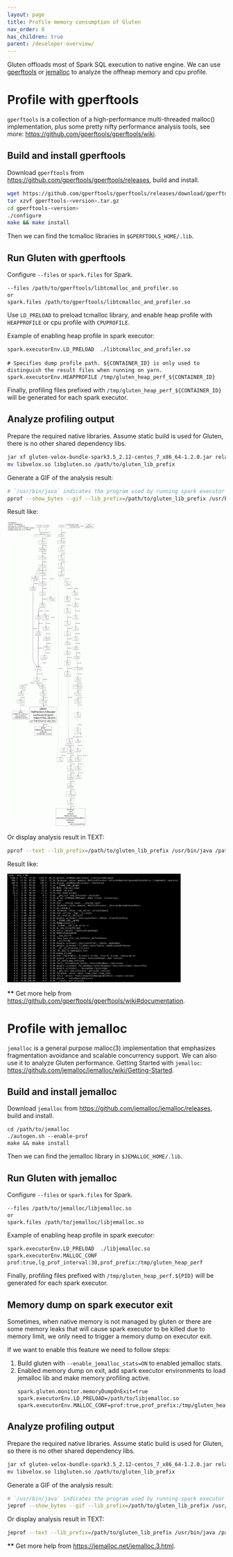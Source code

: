 ```yaml
---
layout: page
title: Profile memory consumption of Gluten
nav_order: 8
has_children: true
parent: /developer-overview/
---
```

Gluten offloads most of Spark SQL execution to native engine. We can use [gperftools](https://github.com/gperftools/gperftools) or [jemalloc](https://github.com/jemalloc/jemalloc)
to analyze the offheap memory and cpu profile.

# Profile with gperftools

`gperftools` is a collection of a high-performance multi-threaded
malloc() implementation, plus some pretty nifty performance analysis
tools, see more: https://github.com/gperftools/gperftools/wiki.

## Build and install gperftools

Download `gperftools` from https://github.com/gperftools/gperftools/releases, build and install.

```bash
wget https://github.com/gperftools/gperftools/releases/download/gperftools<version>/gperftools-<version>.tar.gz
tar xzvf gperftools-<version>.tar.gz
cd gperftools-<version>
./configure
make && make install
```

Then we can find the tcmalloc libraries in `$GPERFTOOLS_HOME/.lib`.

## Run Gluten with gperftools

Configure `--files` or `spark.files` for Spark.

```
--files /path/to/gperftools/libtcmalloc_and_profiler.so
or
spark.files /path/to/gperftools/libtcmalloc_and_profiler.so
```

Use `LD_PRELOAD` to preload tcmalloc library, and enable heap profile with `HEAPPROFILE` or cpu profile with `CPUPROFILE`. 

Example of enabling heap profile in spark executor:

```
spark.executorEnv.LD_PRELOAD  ./libtcmalloc_and_profiler.so

# Specifies dump profile path. ${CONTAINER_ID} is only used to distinguish the result files when running on yarn.
spark.executorEnv.HEAPPROFILE /tmp/gluten_heap_perf_${CONTAINER_ID} 
```

Finally, profiling files prefixed with `/tmp/gluten_heap_perf_${CONTAINER_ID}` will be generated for each spark executor.

## Analyze profiling output

Prepare the required native libraries. Assume static build is used for Gluten, there is no other shared dependency libs.

```bash
jar xf gluten-velox-bundle-spark3.5_2.12-centos_7_x86_64-1.2.0.jar relative/path/to/libvelox.so ralative/path/to/libgluten.so
mv libvelox.so libgluten.so /path/to/gluten_lib_prefix
```

Generate a GIF of the analysis result:

```bash
# `/usr/bin/java` indicates the program used by running spark executor
pprof --show_bytes --gif --lib_prefix=/path/to/gluten_lib_prefix /usr/bin/java /path/to/gluten_heap_perf_XXX > result.gif
```

Result like:

<img src="../image/velox_profile_memory_gif.gif" width="200" />

Or display analysis result in TEXT:

```bash
pprof --text --lib_prefix=/path/to/gluten_lib_prefix /usr/bin/java /path/to/gluten_heap_perf_XXX
```

Result like:

<img src="../image/velox_profile_memory_text.png" width="400" />

**\*\*** Get more help from https://github.com/gperftools/gperftools/wiki#documentation.

# Profile with jemalloc

`jemalloc` is a general purpose malloc(3) implementation that emphasizes fragmentation
avoidance and scalable concurrency support. We can also use it to analyze Gluten performance.
Getting Started with `jemalloc`: https://github.com/jemalloc/jemalloc/wiki/Getting-Started.

## Build and install jemalloc

Download `jemalloc` from https://github.com/jemalloc/jemalloc/releases, build and install.

```
cd /path/to/jemalloc
./autogen.sh --enable-prof
make && make install
```
Then we can find the jemalloc library in `$JEMALLOC_HOME/.lib`.

## Run Gluten with jemalloc

Configure `--files` or `spark.files` for Spark.

```
--files /path/to/jemalloc/libjemalloc.so
or
spark.files /path/to/jemalloc/libjemalloc.so
```

Example of enabling heap profile in spark executor:

```
spark.executorEnv.LD_PRELOAD  ./libjemalloc.so
spark.executorEnv.MALLOC_CONF prof:true,lg_prof_interval:30,prof_prefix:/tmp/gluten_heap_perf
```

Finally, profiling files prefixed with `/tmp/gluten_heap_perf.${PID}` will be generated for each spark executor.

## Memory dump on spark executor exit

Sometimes, when native memory is not managed by gluten or there are some memory leaks that will cause spark executor to be killed due to memory limit,
we only need to trigger a memory dump on executor exit.

If we want to enable this feature we need to follow steps:

1. Build gluten with `--enable_jemalloc_stats=ON` to enabled jemalloc stats.
2. Enabled memory dump on exit, add spark executor environments to load jemalloc lib and make memory profiling active.
    ```
   spark.gluten.monitor.memoryDumpOnExit=true
   spark.executorEnv.LD_PRELOAD=/path/to/libjemalloc.so
   spark.executorEnv.MALLOC_CONF=prof:true,prof_prefix:/tmp/gluten_heap_perf
   ```

## Analyze profiling output

Prepare the required native libraries. Assume static build is used for Gluten, so there is no other shared dependency libs.

```bash
jar xf gluten-velox-bundle-spark3.5_2.12-centos_7_x86_64-1.2.0.jar relative/path/to/libvelox.so relative/path/to/libgluten.so
mv libvelox.so libgluten.so /path/to/gluten_lib_prefix
```

Generate a GIF of the analysis result:

```bash
# `/usr/bin/java` indicates the program used by running spark executor
jeprof --show_bytes --gif --lib_prefix=/path/to/gluten_lib_prefix /usr/bin/java /path/to/gluten_heap_perf_XXX > result.gif
```

Or display analysis result in TEXT:

```bash
jeprof --text --lib_prefix=/path/to/gluten_lib_prefix /usr/bin/java /path/to/gluten_heap_perf_XXX
```

**\*\*** Get more help from https://jemalloc.net/jemalloc.3.html.
